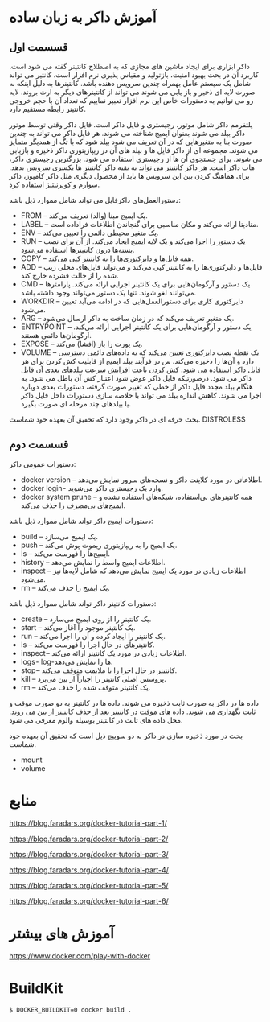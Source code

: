 # آموزش داکر به زبان ساده

## قسسمت اول

داکر ابزاری برای ایجاد ماشین های مجازی که به اصطلاح کانتینر گفته می شود است.
کاربرد آن در بحث بهبود امنیت، بازتولید و مقیاس پذیری نرم افزار است.
کانتیر می تواند شامل یک سیستم عامل بهمراه چندین سرویس دهنده باشد.
کانتینرها به دلیل اینکه به صورت لایه ای ذخیر و باز یابی می شوند می تواند از کانتینرهای دیگر به ارث بروند.
لایه رو می توانیم به دستورات خاص این نرم افزار تعبیر نماییم که تعداد آن با حجم خروجی کانتینر رابطه مستقیم دارد.

پلتفرمم داکر شامل موتور، رجیستری و فایل داکر است.
فایل داکر وقتی توسط موتور داکر بیلد می شوند بعنوان ایمیج شناخته می شوند.
هر فایل داکر می تواند به چندین صورت بنا به متغیرهایی که در آن تعریف می شود بیلد شود که با تگ از همدیگر متمایز می شوند.
مجموعه ای از داکر فایل ها و بیلد های آن در ریپازیتوری داکر ذخیره و بازیابی می شوند.
برای جستجوی آن ها از رجیستری استفاده می شود.
بزرگترین رجیستری داکر، هاب داکر است.
هر داکر کانتینر می تواند به بقیه داکر کانتینر ها یکسری سرویس بدهد.
برای هماهنگ کردن بین این سرویس ها باید از محصول دیگری مثل داکر کامپوز، داکر سوارم و کوبرنیتیز استفاده کرد.

دستورالعمل‌های داکرفایل می تواند شامل مموارد ذیل باشد:
* FROM – یک ایمیج مبنا (والد) تعریف می‌کند.
* LABEL – متادیتا ارائه می‌کند و مکان مناسبی برای گنجاندن اطلاعات فراداده است.
* ENV – یک متغیر محیطی دائمی را تعیین می‌کند.
* RUN – یک دستور را اجرا می‌کند و یک لایه ایمیج ایجاد می‌کند. از آن برای نصب بسته‌ها درون کانتینرها استفاده می‌شود.
* COPY – همه فایل‌ها و دایرکتوری‌ها را به کانتینر کپی می‌کند.
* ADD – فایل‌ها و دایرکتوری‌ها را به کانتینر کپی می‌کند و می‌تواند فایل‌های محلی زیپ شده را از حالت فشرده خارج کند.
* CMD – یک دستور و آرگومان‌هایی برای یک کانتینر اجرایی ارائه می‌کند. پارامترها می‌توانند لغو شوند. تنها یک دستور می‌تواند وجود داشته باشد.
* WORKDIR – دایرکتوری کاری برای دستورالعمل‌هایی که در ادامه می‌آید تعیین می‌شود.
* ARG – یک متغیر تعریف می‌کند که در زمان ساخت به داکر ارسال می‌شود.
* ENTRYPOINT – یک دستور و آرگومان‌هایی برای یک کانتینر اجرایی ارائه می‌کند. آرگومان‌ها دائمی هستند.
* EXPOSE – یک پورت را باز (افشا) می‌کند.
* VOLUME – یک نقطه نصب دایرکتوری تعیین می‌کند که به داده‌های دائمی دسترسی دارد و آن‌ها را ذخیره می‌کند.
س
در فرآیند بیلد ایمیج از قابلیت کش کردن برای هر فایل داکر استفاده می شود.
کش کردن باعث افزایش سرعت بیلدهای بعدی آن فایل داکر می شود.
درصورتیکه فایل داکر عوض شود اعتبار کش آن باطل می شود.
به هنگام بیلد مجدد فایل داکر از خطی که تغییر صورت گرفته، دستورات بعدی دوباره اجرا می شوند.
کاهش اندازه بیلد می تواند با خلاصه سازی دستورات داخل فایل داکر یا بیلدهای چند مرحله ای صورت بگیرد.

بحث حرفه ای در داکر وجود دارد که تحقیق آن بعهده خود شماست.
DISTROLESS

## قسسمت دوم

دستورات عمومی داکر:
* docker version – اطلاعاتی در مورد کلاینت داکر و نسخه‌های سرور نمایش می‌دهد.
* docker login - وارد یک رجیستری داکر می‌شوید.
* docker system prune – همه کانتینرهای بی‌استفاده، شبکه‌های استفاده نشده و ایمیج‌های بی‌مصرف را حذف می‌کند.

دستورات ایمیج داکر تواند شامل مموارد ذیل باشد:
* build – یک ایمیج می‌سازد.
* push – یک ایمیج را به ریپازیتوری ریموت پوش می‌کند.
* ls – ایمیج‌ها را فهرست می‌کند.
* history – اطلاعات ایمیج واسط را نمایش می‌دهد.
* inspect – اطلاعات زیادی در مورد یک ایمیج نمایش می‌دهد که شامل لایه‌ها نیز می‌شود.
* rm – یک ایمیج را حذف می‌کند.

دستورات کانتینر داکر تواند شامل مموارد ذیل باشد:
* create – یک کانتینر را از روی ایمیج می‌سازد.
* start – یک کانتینر موجود را آغاز می‌کند.
* run – یک کانتینر را ایجاد کرده و آن را اجرا می‌کند.
* ls – کانتینرهای در حال اجرا را فهرست می‌کند.
* inspect – اطلاعات زیادی در مورد یک کانتینر ارائه می‌کند.
* logs - log-ها را نمایش می‌دهد.
* stop – کانتینر در حال اجرا را با ملایمت متوقف می‌کند.
* kill – پروسس اصلی کانتینر را اجباراً از بین می‌برد.
* rm – یک کانتینر متوقف شده را حذف می‌کند.

داده ها در داکر به صورت ثابت ذخیره می شوند.
داده ها در کانتینر به دو صورت موقت و ثابت نگهداری می شوند.
داده های موقت در کانتینر بعد از حذف کانتینر از بین می روند.
محل داده های ثابت در کانتینر بوسیله والوم معرفی می شود.

بحث در مورد ذخیره سازی در داکر به دو سوییچ ذیل است که تحقیق آن بعهده خود شماست.
* mount
* volume

# منابع
https://blog.faradars.org/docker-tutorial-part-1/

https://blog.faradars.org/docker-tutorial-part-2/

https://blog.faradars.org/docker-tutorial-part-3/

https://blog.faradars.org/docker-tutorial-part-4/

https://blog.faradars.org/docker-tutorial-part-5/

https://blog.faradars.org/docker-tutorial-part-6/

# آموزش های بیشتر
https://www.docker.com/play-with-docker

# BuildKit
```script
$ DOCKER_BUILDKIT=0 docker build .
```